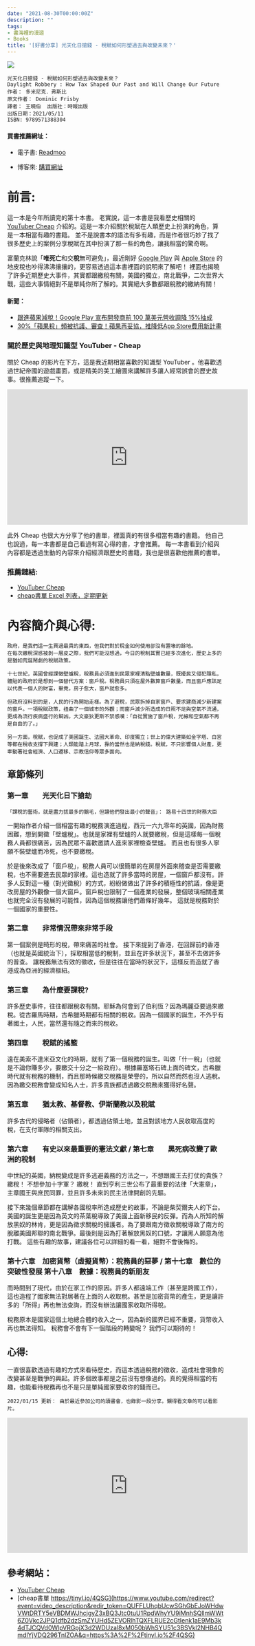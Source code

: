 ```yaml
---
date: "2021-08-30T00:00:00Z"
description: ""
tags:
- 書海裡的漫遊
- Books
title: '[好書分享] 光天化日搶錢 - 稅賦如何形塑過去與改變未來？'
---
```


<div><a href="http://moo.im/a/9egioH" title="光天化日搶錢"><img src="https://cdn.readmoo.com/cover/in/ncqapdo_210x315.jpg?v=0"></a></div>




```
光天化日搶錢 - 稅賦如何形塑過去與改變未來？
Daylight Robbery : How Tax Shaped Our Past and Will Change Our Future
作者： 多米尼克．弗斯比  
原文作者： Dominic Frisby  
譯者： 王曉伯  出版社：時報出版 
出版日期：2021/05/11 
ISBN: 9789571388304
```

#### 買書推薦網址：

- 電子書: [Readmoo](http://moo.im/a/9egioH)

- 博客來: [購買網址](https://www.books.com.tw/exep/assp.php/kkdailin/products/0010890556?sloc=main&utm_source=kkdailin&utm_medium=ap-books&utm_content=recommend&utm_campaign=ap-202108)


# 前言:


這一本是今年所讀完的第十本書。 老實說，這一本書是我看歷史相關的 [YouTuber Cheap](https://www.youtube.com/channel/UCGGrblndNzi86WY5lJkQJiA) 介紹的。這是一本介紹關於稅賦在人類歷史上扮演的角色，算是一本相當有趣的書籍。 並不是說書本的語法有多有趣，而是作者很巧妙了找了很多歷史上的案例分享稅賦在其中扮演了那一些的角色，讓我相當的驚奇啊。

富蘭克林說「**唯死亡**和交**稅**無可避免」，最近剛好 [Google Play](https://www.inside.com.tw/article/22882-google-play-cut-commissions-to-15-from-30) 與 [Apple Store](https://www.bnext.com.tw/article/64765/apple-app-store-tax) 的地皮稅也吵得沸沸攘攘的，更容易透過這本書裡面的說明來了解吧！ 裡面也揭曉了許多近期歷史大事件，其實都跟繳稅有關，美國的獨立，南北戰爭，二次世界大戰，這些大事情絕對不是單純你所了解的。其實絕大多數都跟稅務的繳納有關！ 

#### 新聞：

- [跟進蘋果減稅！Google Play 宣布開發商前 100 萬美元營收調降 15%抽成](https://www.inside.com.tw/article/22882-google-play-cut-commissions-to-15-from-30)
- [30%「蘋果稅」頻被抗議、審查！蘋果再妥協，推降低App Store費用新計畫](https://www.bnext.com.tw/article/64765/apple-app-store-tax)

### 關於歷史與地理知識型 YouTuber - Cheap 

關於 Cheap 的影片在下方，這是我近期相當喜歡的知識型 YouTuber 。他喜歡透過世紀帝國的遊戲畫面，或是精美的美工繪圖來講解許多讓人經常誤會的歷史故事。很推薦追蹤一下。
<iframe width="560" height="315" src="https://www.youtube.com/embed/bJNmQavrzbw?start=559" title="YouTube video player" frameborder="0" allow="accelerometer; autoplay; clipboard-write; encrypted-media; gyroscope; picture-in-picture" allowfullscreen></iframe>

此外 Cheap 也很大方分享了他的書單，裡面真的有很多相當有趣的書籍。 他自己也說過，每一本書都是自己看過有寫心得的書，才會推薦。 每一本書看到介紹與內容都是透過生動的內容來介紹經濟跟歷史的書籍，我也是很喜歡他推薦的書單。

### 推薦鏈結:

- [YouTuber Cheap](https://www.youtube.com/channel/UCGGrblndNzi86WY5lJkQJiA)
- [cheap書單 Excel 列表，定期更新](https://tinyl.io/4QSG)

# 內容簡介與心得:

```
政府，是我們這一生買過最貴的東西，但我們對於稅金如何使用卻沒有置喙的餘地。
在每次繳稅深感被剝一層皮之際，我們可能沒想過，今日的稅制其實已經多次進化，歷史上多的是猶如荒誕鬧劇的稅賦政策。

十七世紀，英國曾經課徵壁爐稅，稅務員必須進到民眾家裡清點壁爐數量，既擾民又侵犯隱私，體貼的政府於是想到一個替代方案：窗戶稅。稅務員只須在屋外數算窗戶數量，而且窗戶應該足以代表一個人的財富，畢竟，房子愈大，窗戶就愈多。

但政府沒料到的是，人民的行為開始走樣。為了避稅，民眾拆掉自家窗戶、要求建商減少新建案的窗戶。一項稅賦政策，扭曲了一個城市的外觀；而窗戶減少所造成的日照不足與空氣不流通，更成為流行疾病盛行的幫凶。大文豪狄更斯不禁感嘆：「自從實施了窗戶稅，光線和空氣都不再是自由的了。」

另一方面，稅賦，也促成了美國誕生、法國大革命、印度獨立；世上的偉大建築如金字塔、白宮等都在稅收支撐下興建；人類能踏上月球，靠的當然也是納稅錢。稅賦，不只影響個人財產，更牽動著社會經濟、人口遷移、宗教信仰等眾多面向。
```

## 章節條列

### 第一章　　光天化日下搶劫

```
「課稅的藝術，就是盡力拔最多的鵝毛，但讓他們發出最小的聲音」： 路易十四世的財務大臣
```

一開始作者介紹一個相當有趣的稅務演進過程，西元一六九零年的英國，因為財務困難，想到開徵「壁爐稅」。也就是家裡有壁爐的人就要繳稅，但是這樣每一個稅務人員都很痛苦，因為民眾不喜歡邀請人進來家裡檢查壁爐。 而且也有很多人寧願不裝壁爐而冷死，也不要繳稅。 

於是後來改成了「窗戶稅」，稅務人員可以很簡單的在房屋外面來稽查是否需要繳稅，也不需要進去民眾的家裡。這也造就了許多當時的房屋，一個窗戶都沒有。許多人反對這一種（對光徵稅）的方式，紛紛做做出了許多的積極性的抗議，像是更改房屋的外觀像一個大窗戶。窗戶稅也限制了一個產業的發展，整個玻璃相關產業也就完全沒有發展的可能性，因為這個稅務讓他們蕭條好幾年。 這就是稅務對於一個國家的重要性。

### 第二章　　非常情況帶來非常手段

第一個案例是畸形的稅，帶來痛苦的社會。 接下來提到了香港，在回歸前的香港（也就是英國統治下），採取相當低的稅制，並且在許多狀況下，甚至不去做許多的普查。 讓稅務無法有效的徵收，但是往往在當時的狀況下，這樣反而造就了香港成為亞洲的經濟樞紐。

### 第三章　　為什麼要課稅?

許多歷史事件，往往都跟稅收有關。耶穌為何會到了伯利恆？因為瑪麗亞要過來繳稅。從古羅馬時期，古希臘時期都有相關的稅收。因為一個國家的誕生，不外乎有著國土，人民，當然還有隨之而來的稅收。

### 第四章　　稅賦的搖籃

遠在美索不達米亞文化的時期，就有了第一個稅務的誕生。叫做「什一稅」（也就是不論你賺多少，要繳交十分之一給政府）。根據羅塞塔石碑上面的碑文，古希臘時代就有稅務的機制，而且那時候繳交稅務是榮譽的，所以自然而然也沒人逃稅。因為繳交稅務會變成知名人士，許多貴族都透過繳交稅務來獲得好名聲。

### 第五章　　猶太教、基督教、伊斯蘭教以及稅賦

許多古代的侵略者（佔領者），都透過佔領土地，並且對該地方人民收取高度的稅，在支付軍隊的相關支出。 

### 第六章　　有史以來最重要的憲法文獻 / 第七章　　黑死病改變了歐洲的稅制

中世紀的英國，納稅變成是許多逃避義務的方法之一，不想跟國王去打仗的貴族？繳稅！ 不想參加十字軍？ 繳稅！ 直到亨利三世公布了最重要的法律「大憲章」，主章國王與庶民同罪，並且許多未來的民主法律開創的先驅。

接下來幾個章節都在講解各國稅率所造成歷史的故事，不論是柴契爾夫人的下台。美國的誕生更是因為英文的茶葉稅導致了美國上面新移民的反彈。而為人所知的解放黑奴的林肯，更是因為徵求關稅的擁護者。為了要跟南方徵收關稅導致了南方的脫離美國邦聯的南北戰爭。最後則是因為打著解放黑奴的口號，才讓黑人願意為他打戰。 這些有趣的故事，建議各位可以詳細的看一看，絕對不會後悔的。

### 第十六章　加密貨幣（虛擬貨幣）：稅務員的惡夢 / 第十七章　數位的突破性發展 第十八章　數據：稅務員的新朋友
而時間到了現代，由於在家工作的原因。許多人都遠端工作（甚至是跨國工作），這也造程了國家無法對居著在上面的人收取稅。甚至是加密貨幣的產生，更是讓許多的「所得」再也無法查詢，而沒有辦法讓國家收取所得稅。

稅務原本是國家這個土地總合體的收入之一，因為新的國界已經不重要，貨幣收入再也無法得知。 稅務會不會有下一個階段的轉變呢？ 我們可以期待的！

## 心得:

一直很喜歡透過有趣的方式來看待歷史，而這本透過稅務的徵收，造成社會現象的改變甚至是戰爭的興起。許多個故事都是之前沒有想像過的。真的覺得相當的有趣，也能看待稅務再也不是只是單純國家要收你的錢而已。 

`2022/01/15 更新： 由於最近參加公司的讀書會，也錄影一段分享。懶得看文章的可以看影片。`

<iframe width="560" height="315" src="https://www.youtube.com/embed/VGsasooHRvc" title="YouTube video player" frameborder="0" allow="accelerometer; autoplay; clipboard-write; encrypted-media; gyroscope; picture-in-picture" allowfullscreen></iframe>

## 參考網站：

- [YouTuber Cheap](https://www.youtube.com/channel/UCGGrblndNzi86WY5lJkQJiA)
-  [cheap書單 https://tinyl.io/4QSG](https://www.youtube.com/redirect?event=video_description&redir_token=QUFFLUhqbUcwSGhGbEJoWHdwVWtDRTY5eVBDMWJhcjgyZ3xBQ3Jtc0tuU1RpdWhyYU9iMnhSQllmWWt6Z0Vkc2JPQ1dfb2dzSmZYUHd5ZEVORlhTQXFLRUE2cGtIenk1aE9Mb3k4dTJCQVd0WlpVRGpjX3d2WDUzal8xM050bWhSYU51c3BSVkl2NHB4QmdlYjVDQ296TnlZOA&q=https%3A%2F%2Ftinyl.io%2F4QSG)

